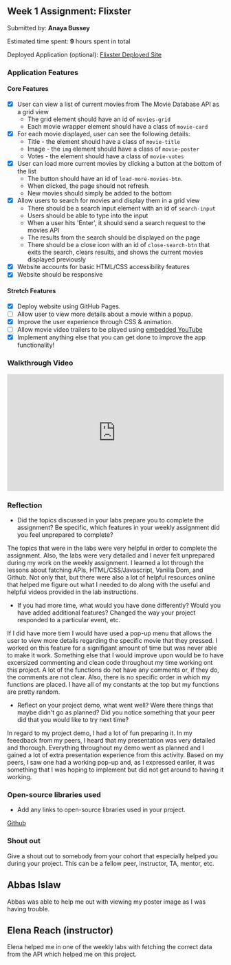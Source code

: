 ## Week 1 Assignment: Flixster

Submitted by: **Anaya Bussey**

Estimated time spent: **9** hours spent in total

Deployed Application (optional): [Flixster Deployed Site]("https://stringlady.github.io/Flixster-Project/")

### Application Features

#### Core Features

- [x] User can view a list of current movies from The Movie Database API as a grid view
  - The grid element should have an id of `movies-grid`
  - Each movie wrapper element should have a class of `movie-card`
- [X] For each movie displayed, user can see the following details:
  - Title - the element should have a class of `movie-title`
  - Image - the `img` element should have a class of `movie-poster`
  - Votes - the element should have a class of `movie-votes`
- [X] User can load more current movies by clicking a button at the bottom of the list
  - The button should have an id of `load-more-movies-btn`.
  - When clicked, the page should not refresh.
  - New movies should simply be added to the bottom
- [X] Allow users to search for movies and display them in a grid view
  - There should be a search input element with an id of `search-input`
  - Users should be able to type into the input
  - When a user hits 'Enter', it should send a search request to the movies API
  - The results from the search should be displayed on the page
  - There should be a close icon with an id of `close-search-btn` that exits the search, clears results, and shows the current movies displayed previously
- [X] Website accounts for basic HTML/CSS accessibility features
- [X] Website should be responsive

#### Stretch Features

- [X] Deploy website using GitHub Pages.
- [ ] Allow user to view more details about a movie within a popup.
- [X] Improve the user experience through CSS & animation.
- [ ] Allow movie video trailers to be played using [embedded YouTube](https://support.google.com/youtube/answer/171780?hl=en)
- [x] Implement anything else that you can get done to improve the app functionality!

### Walkthrough Video

<div style="position: relative; padding-bottom: 53.90625%; height: 0;"><iframe src="https://www.loom.com/embed/f7dc11744b1d41a7a0b8c91a3c86d8bc" frameborder="0" webkitallowfullscreen mozallowfullscreen allowfullscreen style="position: absolute; top: 0; left: 0; width: 100%; height: 100%;"></iframe></div>

### Reflection

- Did the topics discussed in your labs prepare you to complete the assignment? Be specific, which features in your weekly assignment did you feel unprepared to complete?

The topics that were in the labs were very helpful in order to complete the assignment. Also, the labs were very detailed and I never felt unprepared during my work on the weekly assignment. I learned a lot through the lessons about fatching APIs, HTML/CSS/Javascript, Vanilla Dom, and Github. Not only that, but there were also a lot of helpful resources online that helped me figure out what I needed to do along with the useful and helpful videos provided in the lab instructions.

- If you had more time, what would you have done differently? Would you have added additional features? Changed the way your project responded to a particular event, etc.
  
If I did have more tiem I would have used a pop-up menu that allows the user to view more details regarding the specific movie that they pressed. I worked on this feature for a signifigant amount of time but was never able to make it work. Something else that I would improve upon would be to have excersized commenting and clean code throughout my time working ont this project. A lot of the functions do not have any comments or, if they do, the comments are not clear. Also, there is no specific order in which my functions are placed. I have all of my constants at the top but my functions are pretty random.

- Reflect on your project demo, what went well? Were there things that maybe didn't go as planned? Did you notice something that your peer did that you would like to try next time?

In regard to my project demo, I had a lot of fun preparing it. In my feeedback from my peers, I heard that my presentation was very detailed and thorough. Everything throughout my demo went as planned and I gained a lot of extra presentation experience from this activity. Based on my peers, I saw one had a working pop-up and, as I expressed eariler, it was something that I was hoping to implement but did not get around to having it working.

### Open-source libraries used

- Add any links to open-source libraries used in your project.

<a href="https://github.com">Github</a>

### Shout out

Give a shout out to somebody from your cohort that especially helped you during your project. This can be a fellow peer, instructor, TA, mentor, etc.

## Abbas Islaw
Abbas was able to help me out with viewing my poster image as I was having trouble.

## Elena Reach (instructor)
Elena helped me in one of the weekly labs with fetching the correct data from the API which helped me on this project.
